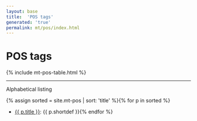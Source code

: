 ```yaml
---
layout: base
title:  'POS tags'
generated: 'true'
permalink: mt/pos/index.html
---
```


# POS tags

{% include mt-pos-table.html %}

----------

Alphabetical listing

{% assign sorted = site.mt-pos | sort: 'title' %}{% for p in sorted %}
* [{{ p.title }}](): {{ p.shortdef }}{% endfor %}

